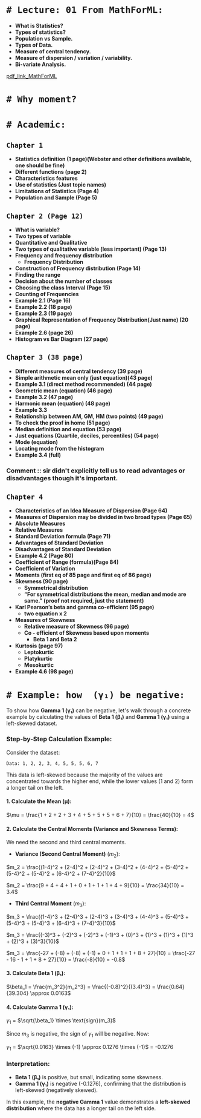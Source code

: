 
# `# Lecture: 01 From MathForML: `

- **What is Statistics?**
- **Types of statistics?**
- **Population vs Sample.**
- **Types of Data.**
- **Measure of central tendency.**
- **Measure of dispersion / variation / variability.**
- **Bi-variate Analysis.**


[pdf_link_MathForML](https://drive.google.com/file/d/1MsPGlKe27jv5ma3njfuPaASgmnkPKcBZ/view?usp=sharing)


# `# Why moment?`

# `# Academic: `

## `Chapter 1`

- **Statistics definition (1 page)(Webster and other definitions available, one should be fine)**
- **Different functions (page 2)**
- **Characteristics features**
- **Use of statistics  (Just topic names)**
- **Limitations of Statistics (Page 4)**
- **Population and Sample (Page 5)**

## `Chapter 2 (Page 12)`

- **What is variable?**
- **Two types of variable**
- **Quantitative and Qualitative**
- **Two types of qualitative variable (less important) (Page 13)**
- **Frequency and frequency distribution**
    - **Frequency Distribution**
- **Construction of Frequency distribution (Page 14)**
- **Finding the range**
- **Decision about the number of classes**
- **Choosing the class Interval (Page 15)**
- **Counting of Frequencies**
- **Example 2.1 (Page 16)**
- **Example 2.2 (18 page)**
- **Example 2.3 (19 page)**
- **Graphical Representation of Frequency Distribution(Just name) (20 page)**
- **Example 2.6 (page 26)**
- **Histogram vs Bar Diagram (27 page)**

## `Chapter 3 (38 page)`

- **Different measures of central tendency (39 page)**
- **Simple arithmetic mean only (just equation)(43 page)**
- **Example 3.1 (direct method recommended) (44 page)**
- **Geometric mean (equation) (46 page)**
- **Example 3.2 (47 page)**
- **Harmonic mean (equation) (48 page)**
- **Example 3.3**
- **Relationship between AM, GM, HM (two points) (49 page)**
- **To check the proof in home (51 page)**
- **Median definition and equation (53 page)**
- **Just equations (Quartile, deciles, percentiles) (54 page)**
- **Mode (equation)**
- **Locating mode from the histogram**
- **Example 3.4 (full)**

### **Comment :: sir didn't explicitly tell us to read advantages or disadvantages though it's important.**

## `Chapter 4`

- **Characteristics of an Idea Measure of Dispersion (Page 64)**
- **Measures of Dispersion may be divided in two broad types (Page 65)**
- **Absolute Measures**
- **Relative Measures**
- **Standard Deviation formula (Page 71)**
- **Advantages of Standard Deviation**
- **Disadvantages of Standard Deviation**
- **Example 4.2 (Page 80)**
- **Coefficient of Range (formula)(Page 84)**
- **Coefficient of Variation**
- **Moments (first eq of 85 page and first eq of 86 page)**
- **Skewness (90 page)**
    - **Symmetrical distribution**
    - **“For symmetrical distributions the mean, median and mode are same.” (proof not required, just the statement)**
- **Karl Pearson’s beta and gamma co-efficient (95 page)**
    - **two equation x 2**
- **Measures of Skewness**
    - **Relative measure of Skewness (96 page)**
    - **Co - efficient of Skewness based upon moments**
        - **Beta 1 and Beta 2**
- **Kurtosis (page 97)**
    - **Leptokurtic**
    - **Platykurtic**
    - **Mesokurtic**
- **Example 4.6 (98 page)**



# `# Example: how  (γ₁) be negative: `

To show how **Gamma 1 (γ₁)** can be negative, let's walk through a concrete example by calculating the values of **Beta 1 (β₁)** and **Gamma 1 (γ₁)** using a left-skewed dataset.

### Step-by-Step Calculation Example:

Consider the dataset:
```
Data: 1, 2, 2, 3, 4, 5, 5, 5, 6, 7
```
This data is left-skewed because the majority of the values are concentrated towards the higher end, while the lower values (1 and 2) form a longer tail on the left.

#### 1. **Calculate the Mean (μ):**

$\mu = \frac{1 + 2 + 2 + 3 + 4 + 5 + 5 + 5 + 6 + 7}{10} = \frac{40}{10} = 4$

#### 2. **Calculate the Central Moments (Variance and Skewness Terms):**

We need the second and third central moments.

- **Variance (Second Central Moment)** $(m_2)$:

$m_2 = \frac{(1-4)^2 + (2-4)^2 + (2-4)^2 + (3-4)^2 + (4-4)^2 + (5-4)^2 + (5-4)^2 + (5-4)^2 + (6-4)^2 + (7-4)^2}{10}$

$m_2 = \frac{9 + 4 + 4 + 1 + 0 + 1 + 1 + 1 + 4 + 9}{10} = \frac{34}{10} = 3.4$

- **Third Central Moment** $(m_3)$:

$m_3 = \frac{(1-4)^3 + (2-4)^3 + (2-4)^3 + (3-4)^3 + (4-4)^3 + (5-4)^3 + (5-4)^3 + (5-4)^3 + (6-4)^3 + (7-4)^3}{10}$

$m_3 = \frac{(-3)^3 + (-2)^3 + (-2)^3 + (-1)^3 + (0)^3 + (1)^3 + (1)^3 + (1)^3 + (2)^3 + (3)^3}{10}$

$m_3 = \frac{-27 + (-8) + (-8) + (-1) + 0 + 1 + 1 + 1 + 8 + 27}{10} = \frac{-27 - 16 - 1 + 1 + 8 + 27}{10} = \frac{-8}{10} = -0.8$

#### 3. **Calculate Beta 1 (β₁):**

$\beta_1 = \frac{m_3^2}{m_2^3} = \frac{(-0.8)^2}{(3.4)^3} = \frac{0.64}{39.304} \approx 0.0163$

#### 4. **Calculate Gamma 1 (γ₁):**

$\gamma_1$ = $\sqrt{\beta_1} \times \text{sign}(m_3)$

Since $m_3$ is negative, the sign of $\gamma_1$ will be negative. Now:

$\gamma_1$ = $\sqrt{0.0163} \times (-1) \approx 0.1276 \times (-1)$ = -0.1276

### Interpretation:
- **Beta 1 (β₁)** is positive, but small, indicating some skewness.
- **Gamma 1 (γ₁)** is negative (-0.1276), confirming that the distribution is left-skewed (negatively skewed).

In this example, the **negative Gamma 1** value demonstrates a **left-skewed distribution** where the data has a longer tail on the left side.




